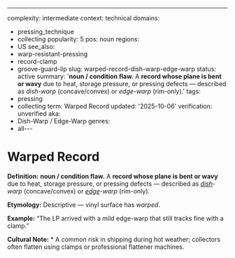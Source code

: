 ---
complexity: intermediate
context: technical
domains:
- pressing_technique
- collecting
popularity: 5
pos: noun
regions:
- US
see_also:
- warp-resistant-pressing
- record-clamp
- groove-guard-lip
slug: warped-record-dish-warp-edge-warp
status: active
summary: '**noun / condition flaw.** A **record whose plane is bent or wavy** due
  to heat, storage pressure, or pressing defects — described as *dish-warp* (concave/convex)
  or *edge-warp* (rim-only).'
tags:
- pressing
- collecting
term: Warped Record
updated: '2025-10-06'
verification: unverified
aka:
- Dish-Warp / Edge-Warp
genres:
- all---

# Warped Record

**Definition:** **noun / condition flaw.** A **record whose plane is bent or wavy** due to heat, storage pressure, or pressing defects — described as *[dish](../d/dish-warp.md)-warp* (concave/convex) or *[edge](../e/edge-warp.md)-warp* (rim-only).

**Etymology:** Descriptive — vinyl surface has *warped*.

**Example:** “The LP arrived with a mild edge-warp that still tracks fine with a clamp.”

**Cultural Note:** * A common risk in shipping during hot weather; collectors often flatten using clamps or professional flattener machines.

